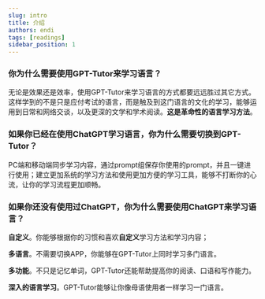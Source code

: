 ```yaml
---
slug: intro
title: 介绍
authors: endi
tags: [readings]
sidebar_position: 1
---
```



### **你为什么需要使用GPT-Tutor来学习语言？**

无论是效果还是效率，使用GPT-Tutor来学习语言的方式都要远远胜过其它方式。这样学到的不是只是应付考试的语言，而是触及到这门语言的文化的学习，能够运用到日常和网络交谈，以及更深的文学和学术阅读。**这是革命性的语言学习方法**。

### **如果你已经在使用ChatGPT学习语言，你为什么需要切换到GPT-Tutor？**

PC端和移动端同步学习内容，通过prompt组保存你使用的prompt，并且一键进行使用；建立更加系统的学习方法和使用更加方便的学习工具，能够不打断你的心流，让你的学习流程更加顺畅。

### **如果你还没有使用过ChatGPT，你为什么需要使用ChatGPT来学习语言？**

**自定义**。你能够根据你的习惯和喜欢**自定义**学习方法和学习内容；

**多语言**。不需要切换APP，你能够在GPT-Tutor上同时学习多门语言。

**多功能**。不只是记忆单词，GPT-Tutor还能帮助提高你的阅读、口语和写作能力。

**深入的语言学习**。GPT-Tutor能够让你像母语使用者一样学习一门语言。